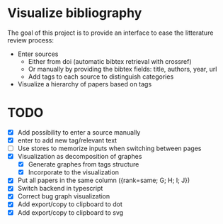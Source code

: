 # Visualize bibliography

The goal of this project is to provide an interface to ease the litterature review process:
- Enter sources
  - Either from doi (automatic bibtex retrieval with crossref)
  - Or manually by providing the bibtex fields: title, authors, year, url
  - Add tags to each source to distinguish categories
- Visualize a hierarchy of papers based on tags

# TODO
- [x] Add possibility to enter a source manually
- [x] enter to add new tag/relevant text
- [ ] Use stores to memorize inputs when switching between pages
- [x] Visualization as decomposition of graphes
  - [x] Generate graphes from tags structure
  - [x] Incorporate to the visualization
- [x] Put all papers in the same column ({rank=same; G; H; I; J})
- [x] Switch backend in typescript
- [x] Correct bug graph visualization
- [x] Add export/copy to clipboard to dot
- [x] Add export/copy to clipboard to svg 
